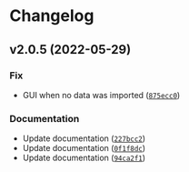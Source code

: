 # Changelog

<!--next-version-placeholder-->

## v2.0.5 (2022-05-29)
### Fix
* GUI when no data was imported ([`875ecc0`](https://github.com/BigDataWUR/EDAM/commit/875ecc049460a7aaca9aa9ed9e79fe6ab0693774))

### Documentation
* Update documentation ([`227bcc2`](https://github.com/BigDataWUR/EDAM/commit/227bcc2f64ffd130a0e58aa683e09d942fe8235b))
* Update documentation ([`0f1f8dc`](https://github.com/BigDataWUR/EDAM/commit/0f1f8dcc519aa9c488953a446a28dbcda8062733))
* Update documentation ([`94ca2f1`](https://github.com/BigDataWUR/EDAM/commit/94ca2f1622bfaf213c0b946689824b1780fa2479))